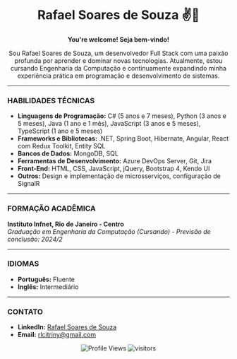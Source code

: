 <h1 align="center">Rafael Soares de Souza ✌🤖</h1>

<p align="center">
  <strong>You're welcome! Seja bem-vindo!</strong>
</p>

<p align="center">
  Sou Rafael Soares de Souza, um desenvolvedor Full Stack com uma paixão profunda por aprender e dominar novas tecnologias. Atualmente, estou cursando Engenharia da Computação e continuamente expandindo minha experiência prática em programação e desenvolvimento de sistemas.
</p>

---

### HABILIDADES TÉCNICAS

- **Linguagens de Programação:** C# (5 anos e 7 meses), Python (3 anos e 5 meses), Java (1 ano e 1 mês), JavaScript (3 anos e 5 meses), TypeScript (1 ano e 5 meses)
- **Frameworks e Bibliotecas:** .NET, Spring Boot, Hibernate, Angular, React com Redux Toolkit, Entity SQL
- **Bancos de Dados:** MongoDB, SQL
- **Ferramentas de Desenvolvimento:** Azure DevOps Server, Git, Jira
- **Front-End:** HTML, CSS, JavaScript, jQuery, Bootstrap 4, Kendo UI
- **Outros:** Design e implementação de microsserviços, configuração de SignalR

---

### FORMAÇÃO ACADÊMICA

**Instituto Infnet, Rio de Janeiro - Centro**  
_Graduação em Engenharia da Computação (Cursando) - Previsão de conclusão: 2024/2_

---

### IDIOMAS

- **Português:** Fluente
- **Inglês:** Intermediário

---

### CONTATO

- **LinkedIn:** [Rafael Soares de Souza](https://www.linkedin.com/in/rafael-citriny1994/)
- **Email:** [rlcitriny@gmail.com](mailto:rlcitriny@gmail.com)

<p align="center">
  <img alt="Profile Views" src="https://views.whatilearened.today/views/github/RafaellSouzza/RafaellSouzza.svg" />
  <img alt="visitors" src="https://visitor-badge.glitch.me/badge?page_id=RafaellSouzza.RafaellSouzza" />
</p>
